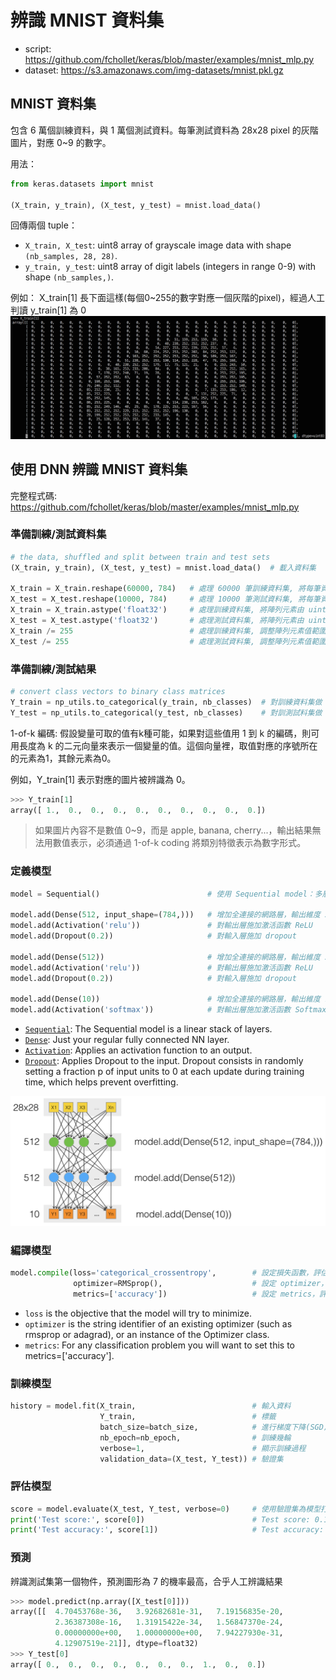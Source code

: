 # 辨識 MNIST 資料集

- script: https://github.com/fchollet/keras/blob/master/examples/mnist_mlp.py
- dataset: https://s3.amazonaws.com/img-datasets/mnist.pkl.gz

## MNIST 資料集
包含 6 萬個訓練資料，與 1 萬個測試資料。每筆測試資料為 28x28 pixel 的灰階圖片，對應 0~9 的數字。

用法：
```python
from keras.datasets import mnist

(X_train, y_train), (X_test, y_test) = mnist.load_data()
```

回傳兩個 tuple：
- `X_train, X_test`: uint8 array of grayscale image data with shape `(nb_samples, 28, 28)`.
- `y_train, y_test`: uint8 array of digit labels (integers in range 0-9) with shape `(nb_samples,)`.

例如： X_train[1] 長下面這樣(每個0~255的數字對應一個灰階的pixel)，經過人工判讀 y_train[1] 為 0
![](pictures/X_train[1].png)

## 使用 DNN 辨識 MNIST 資料集
完整程式碼: https://github.com/fchollet/keras/blob/master/examples/mnist_mlp.py

### 準備訓練/測試資料集
```python
# the data, shuffled and split between train and test sets
(X_train, y_train), (X_test, y_test) = mnist.load_data()  # 載入資料集

X_train = X_train.reshape(60000, 784)   # 處理 60000 筆訓練資料集, 將每筆資料從 28x28 的陣列轉換為 784x1 的陣列
X_test = X_test.reshape(10000, 784)     # 處理 10000 筆測試資料集, 將每筆資料從 28x28 的陣列轉換為 784x1 的陣列
X_train = X_train.astype('float32')     # 處理訓練資料集, 將陣列元素由 uint8 轉型為 float32
X_test = X_test.astype('float32')       # 處理測試資料集, 將陣列元素由 uint8 轉型為 float32
X_train /= 255                          # 處理訓練資料集, 調整陣列元素值範圍，使其介於 0 與 1 之間
X_test /= 255                           # 處理測試資料集, 調整陣列元素值範圍，使其介於 0 與 1 之間
```

### 準備訓練/測試結果
```python
# convert class vectors to binary class matrices
Y_train = np_utils.to_categorical(y_train, nb_classes)  # 對訓練資料集做 1-of-k coding
Y_test = np_utils.to_categorical(y_test, nb_classes)    # 對訓測試料集做 1-of-k coding
```

1-of-k 編碼: 假設變量可取的值有k種可能，如果對這些值用 1 到 k 的編碼，則可用長度為 k 的二元向量來表示一個變量的值。這個向量裡，取值對應的序號所在的元素為1，其餘元素為0。

例如，Y_train[1] 表示對應的圖片被辨識為 0。
```python
>>> Y_train[1]
array([ 1.,  0.,  0.,  0.,  0.,  0.,  0.,  0.,  0.,  0.])
```

> 如果圖片內容不是數值 0~9，而是 apple, banana, cherry...，輸出結果無法用數值表示，必須通過 1-of-k coding 將類別特徵表示為數字形式。

### 定義模型
```python
model = Sequential()                        # 使用 Sequential model：多層網路的線性堆疊

model.add(Dense(512, input_shape=(784,)))   # 增加全連接的網路層，輸出維度 512, 輸入維度 784
model.add(Activation('relu'))               # 對輸出層施加激活函數 ReLU
model.add(Dropout(0.2))                     # 對輸入層施加 dropout

model.add(Dense(512))                       # 增加全連接的網路層，輸出維度 512
model.add(Activation('relu'))               # 對輸出層施加激活函數 ReLU
model.add(Dropout(0.2))                     # 對輸入層施加 dropout

model.add(Dense(10))                        # 增加全連接的網路層，輸出維度 10
model.add(Activation('softmax'))            # 對輸出層施加激活函數 Softmax
```
- [`Sequential`](https://keras.io/getting-started/sequential-model-guide/): The Sequential model is a linear stack of layers.
- [`Dense`](https://keras.io/layers/core/#dense): Just your regular fully connected NN layer.
- [`Activation`](https://keras.io/layers/core/#activation): Applies an activation function to an output.
- [`Dropout`](https://keras.io/layers/core/#dropout): Applies Dropout to the input. Dropout consists in randomly setting a fraction p of input units to 0 at each update during training time, which helps prevent overfitting.

![](pictures/defining-DNN.png)

### 編譯模型
```python
model.compile(loss='categorical_crossentropy',        # 設定損失函數，評估準確度
              optimizer=RMSprop(),                    # 設定 optimizer，決定學習速度
              metrics=['accuracy'])                   # 設定 metrics，評斷模型效能
```
- `loss` is the objective that the model will try to minimize.
- `optimizer` is the string identifier of an existing optimizer (such as rmsprop or adagrad), or an instance of the  Optimizer class.
- `metrics`: For any classification problem you will want to set this to metrics=['accuracy'].

### 訓練模型
```python
history = model.fit(X_train,                          # 輸入資料
                    Y_train,                          # 標籤
                    batch_size=batch_size,            # 進行梯度下降(SGD)，每個 batch 包含的樣本數
                    nb_epoch=nb_epoch,                # 訓練幾輪
                    verbose=1,                        # 顯示訓練過程
                    validation_data=(X_test, Y_test)) # 驗證集
```

### 評估模型
```python
score = model.evaluate(X_test, Y_test, verbose=0)     # 使用驗證集為模型打分數
print('Test score:', score[0])                        # Test score: 0.124787330822
print('Test accuracy:', score[1])                     # Test accuracy: 0.9816
```

### 預測
辨識測試集第一個物件，預測圖形為 7 的機率最高，合乎人工辨識結果
```python
>>> model.predict(np.array([X_test[0]]))
array([[  4.70453768e-36,   3.92682681e-31,   7.19156835e-20,
          2.36387308e-16,   1.31915422e-34,   1.56847370e-24,
          0.00000000e+00,   1.00000000e+00,   7.94227930e-31,
          4.12907519e-21]], dtype=float32)
>>> Y_test[0]
array([ 0.,  0.,  0.,  0.,  0.,  0.,  0.,  1.,  0.,  0.])
```
